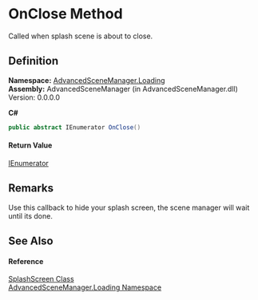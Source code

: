 # OnClose Method


Called when splash scene is about to close.



## Definition
**Namespace:** <a href="N_AdvancedSceneManager_Loading">AdvancedSceneManager.Loading</a>  
**Assembly:** AdvancedSceneManager (in AdvancedSceneManager.dll) Version: 0.0.0.0

**C#**
``` C#
public abstract IEnumerator OnClose()
```



#### Return Value
<a href="https://learn.microsoft.com/dotnet/api/system.collections.ienumerator" target="_blank" rel="noopener noreferrer">IEnumerator</a>

## Remarks
Use this callback to hide your splash screen, the scene manager will wait until its done.

## See Also


#### Reference
<a href="T_AdvancedSceneManager_Loading_SplashScreen">SplashScreen Class</a>  
<a href="N_AdvancedSceneManager_Loading">AdvancedSceneManager.Loading Namespace</a>  
